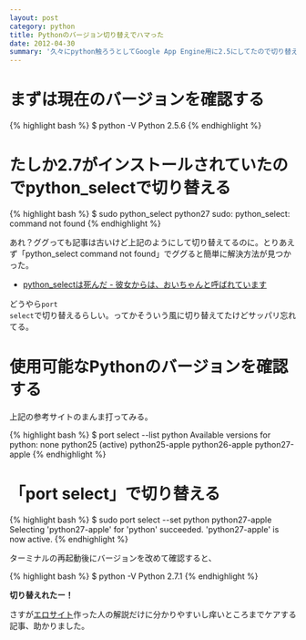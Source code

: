 ```yaml
---
layout: post
category: python
title: Pythonのバージョン切り替えでハマった
date: 2012-04-30
summary: '久々にpython触ろうとしてGoogle App Engine用に2.5にしてたので切り替えようとしたらpython_select使えなくてハマったのでメモ。ってかインストール時にpython_select使ってないから多分ど忘れしてるだけだと思う。'
---
```


# まずは現在のバージョンを確認する

{% highlight bash %}
$ python -V
Python 2.5.6
{% endhighlight %}

# たしか2.7がインストールされていたのでpython_selectで切り替える

{% highlight bash %}
$ sudo python_select python27
sudo: python_select: command not found
{% endhighlight %}

あれ？ググっても記事は古いけど上記のようにして切り替えてるのに。とりあえず「python_select command not found」でググると簡単に解決方法が見つかった。  

* [python_selectは死んだ - 彼女からは、おいちゃんと呼ばれています](http://d.hatena.ne.jp/inouetakuya/20110728/1311852834 'python_selectは死んだ - 彼女からは、おいちゃんと呼ばれています')

どうやら<code class="inline">port select</code>で切り替えるらしい。ってかそういう風に切り替えてたけどサッパリ忘れてる。

# 使用可能なPythonのバージョンを確認する

上記の参考サイトのまんま打ってみる。

{% highlight bash %}
$ port select --list python
Available versions for python:
	none
	python25 (active)
	python25-apple
	python26-apple
	python27-apple
{% endhighlight %}

# 「port select」で切り替える

{% highlight bash %}
$ sudo port select --set python python27-apple
Selecting 'python27-apple' for 'python' succeeded. 'python27-apple' is now active.
{% endhighlight %}

ターミナルの再起動後にバージョンを改めて確認すると、

{% highlight bash %}
$ python -V
Python 2.7.1
{% endhighlight %}

**切り替えれたー！**

さすが[エロサイト][h300]作った人の解説だけに分かりやすいし痒いところまでケアする記事、助かりました。

[h300]: http://d.hatena.ne.jp/inouetakuya/20120331/1333192327 'h300'

